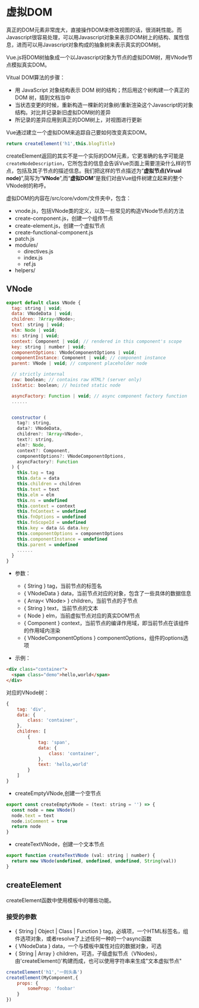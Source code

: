 # 虚拟DOM
真正的DOM元素非常庞大，直接操作DOM来修改视图的话，很消耗性能。而Javascript很容易处理，可以用Javascript对象来表示DOM树上的结构、属性信息，进而可以用Javascript对象构成的抽象树来表示真实的DOM树。

Vue.js将DOM树抽象成一个以Javascript对象为节点的虚拟DOM树，用VNode节点模拟真实DOM。

Vitual DOM算法的步骤：
- 用 JavaScript 对象结构表示 DOM 树的结构；然后用这个树构建一个真正的 DOM 树，插到文档当中
- 当状态变更的时候，重新构造一棵新的对象树/重新渲染这个Javascript的对象结构。对比并记录新旧虚拟DOM树的差异
- 所记录的差异应用到真正的DOM树上，对视图进行更新

Vue通过建立一个虚拟DOM来追踪自己要如何改变真实DOM。
```javascript
return createElement('h1',this.blogTitle)
```
createElement返回的其实不是一个实际的DOM元素，它更准确的名字可能是`createNodeDescription`，它所包含的信息会告诉Vue页面上需要渲染什么样的节点，包括及其子节点的描述信息。我们把这样的节点描述为“**虚拟节点(Virual node)**”,简写为“**VNode**”,而“**虚拟DOM**”是我们对由Vue组件树建立起来的整个VNode树的称呼。



虚拟DOM的内容在/src/core/vdom/文件夹中，包含：
- vnode.js，包括VNode类的定义，以及一些常见的构造VNode节点的方法
- create-component.js，创建一个组件节点
- create-element.js，创建一个虚拟节点
- create-functional-component.js
- patch.js
- modules/
  - directives.js
  - index.js
  - ref.js
- helpers/

## VNode
```javascript
export default class VNode {
  tag: string | void; 
  data: VNodeData | void;
  children: ?Array<VNode>;
  text: string | void;
  elm: Node | void;
  ns: string | void;
  context: Component | void; // rendered in this component's scope
  key: string | number | void;
  componentOptions: VNodeComponentOptions | void;
  componentInstance: Component | void; // component instance
  parent: VNode | void; // component placeholder node

  // strictly internal
  raw: boolean; // contains raw HTML? (server only)
  isStatic: boolean; // hoisted static node

  asyncFactory: Function | void; // async component factory function
  ......


  constructor (
    tag?: string,
    data?: VNodeData,
    children?: ?Array<VNode>,
    text?: string,
    elm?: Node,
    context?: Component,
    componentOptions?: VNodeComponentOptions,
    asyncFactory?: Function
  ) {
    this.tag = tag
    this.data = data
    this.children = children
    this.text = text
    this.elm = elm
    this.ns = undefined
    this.context = context
    this.fnContext = undefined
    this.fnOptions = undefined
    this.fnScopeId = undefined
    this.key = data && data.key
    this.componentOptions = componentOptions
    this.componentInstance = undefined
    this.parent = undefined
    ......
  }
}
```
- 参数：
  - { String } tag，当前节点的标签名
  - { VNodeData } data，当前节点对应的对象，包含了一些具体的数据信息
  - { Array< VNode> } children，当前节点的子节点
  - { String } text，当前节点的文本
  - { Node } elm，当前虚拟节点对应的真实DOM节点
  - { Component } context，当前节点的编译作用域，即当前节点在该组件的作用域内渲染
  - { VNodeComponentOptions } componentOptions，组件的options选项

- 示例：
```html
<div class="container">
  <span class="demo">hello,world</span>
</div>
```
对应的VNode树：
```javascript
{
    tag: 'div',
    data: {
        class: 'container',
    },
    children: [
        {
            tag: 'span',
            data: {
                class: 'container',
            },
            text: 'hello,world'
        }
    ]
}
```
- createEmptyVNode,创建一个空节点
```javascript
export const createEmptyVNode = (text: string = '') => {
  const node = new VNode()
  node.text = text
  node.isComment = true
  return node
}
```
- createTextVNode，创建一个文本节点
```javascript
export function createTextVNode (val: string | number) {
  return new VNode(undefined, undefined, undefined, String(val))
}
```

## createElement
createElement函数中使用模板中的哪些功能。
### 接受的参数
- { String | Object | Class<Component> | Function } tag，必填项，一个HTML标签名，组件选项对象，或者resolve了上述任何一种的一个async函数
- { VNodeData } data，一个与模板中属性对应的数据对象，可选
- { String | Array } children，可选，子级虚拟节点（VNodes)，由'createElement()'构建而成，也可以使用字符串来生成"文本虚拟节点"
```javascript
createElement('h1','一则头条')
createElement(MyComponent,{
    props: {
        someProp: 'foobar'
    }
})
```
